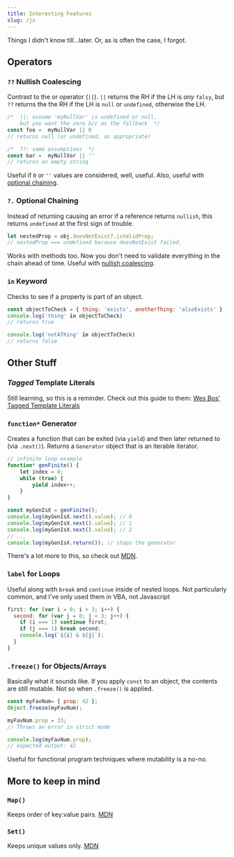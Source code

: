 ```yaml
---
title: Interesting Features 
slug: /js
---
```

Things I didn't know till...later. Or, as is often the case, I forgot.
## Operators
### `??` Nullish Coalescing
Contrast to the or operator (`||`). `||` returns the RH if the LH is _any_ `falsy`, but `??` returns the the RH if the LH is `null` or `undefined`, otherwise the LH.

```javascript
/*  ||: assume 'myNullVar' is undefined or null,
    but you want the zero b/c as the fallback  */
const foo =  myNullVar || 0
// returns null (or undefined, as appropriate)

/*  ??: same assumptions  */
const bar =  myNullVar || ''
// returns an empty string
```
Useful if `0` or `''` values are considered, well, useful. Also, useful with [optional chaining](#-optional-chaining).
### `?.` Optional Chaining
Instead of returning causing an error if a reference returns `nullish`, this returns `undefined` at the first sign of trouble.
```javascript
let nestedProp = obj.doesNotExist?.isValidProp;
// nestedProp === undefined because doesNotExist failed.
```
Works with methods too. Now you don't need to validate everything in the chain ahead of time. Useful with [nullish coalescing](#-nullish-coalescing-operator).
### `in` Keyword
Checks to see if a property is part of an object.
```javascript
const objectToCheck = { thing: 'exists', anotherThing: 'alsoExists' }
console.log('thing' in objectToCheck)
// returns true

console.log('notAThing' in objectToCheck)
// returns false
```
## Other Stuff
### _Tagged_ Template Literals
Still learning, so this is a reminder. Check out this guide to them: [Wes Bos' Tagged Template Literals](https://wesbos.com/tagged-template-literals)

### `function*` Generator 
Creates a function that can be exited (via `yield`) and then later returned to (via `.next()`). Returns a `Generator` object that is an iterable iterator.
```javascript
// infinite loop example
function* genFinite() {
    let index = 0;
    while (true) {
        yield index++;
    }
}

const myGenIsX = genFinite();
console.log(myGenIsX.next().value); // 0
console.log(myGenIsX.next().value); // 1
console.log(myGenIsX.next().value); // 2
// ...
console.log(myGenIsX.return()); // stops the generator
```
There's a lot more to this, so check out [MDN](https://developer.mozilla.org/en-US/docs/Web/JavaScript/Reference/Statements/function*).

### `label` for Loops
Useful along with `break` and `continue` inside of nested loops. Not particularly common, and I've only used them in VBA, not Javascript
```javascript
first: for (var i = 0; i < 3; i++) {
  second: for (var j = 0; j < 3; j++) {
    if (i === 1) continue first;
    if (j === 1) break second;
    console.log(`${i} & ${j}`);
  }
}
```

### `.freeze()` for Objects/Arrays
Basically what it sounds like. If you apply `const` to an object, the contents are still mutable. Not so when `.freeze()` is applied.
```javascript
const myFavNum= { prop: 42 };
Object.freeze(myFavNum);

myFavNum.prop = 33;
// Throws an error in strict mode

console.log(myFavNum.prop);
// expected output: 42
```
Useful for functional program techniques where mutability is a no-no.
## More to keep in mind  

### `Map()`
Keeps order of key:value pairs. [MDN](https://developer.mozilla.org/en-US/docs/Web/JavaScript/Reference/Global_Objects/Map)
### `Set()`
Keeps unique values only. [MDN](https://developer.mozilla.org/en-US/docs/Web/JavaScript/Reference/Global_Objects/Set)





